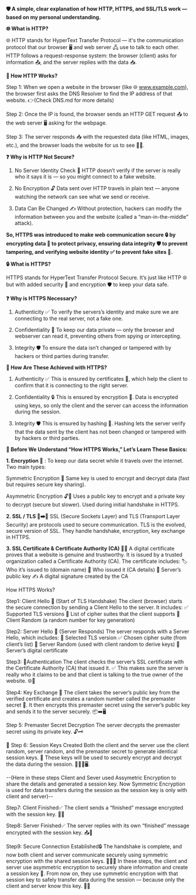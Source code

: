 **🛡️ A simple, clear explanation of how HTTP, HTTPS, and SSL/TLS work — based on my personal understanding.**


**🌐 What is HTTP?**

🌐 HTTP stands for HyperText Transfer Protocol — it's the communication protocol that our browser 🖥️ and web server 🖧 use to talk to each other. HTTP follows a request-response system: the browser (client) asks for information 📤, and the server replies with the data 📥. 


**🚀 How HTTP Works?**

Step 1: 
When we open a website in the browser (like 🌐 www.example.com), the browser first asks the DNS Resolver to find the IP address of that website. 👉(Check DNS.md for more details)

Step 2:
Once the IP is found, the browser sends an HTTP GET request 📤 to the web server 🖥️ asking for the webpage.

Step 3:
The server responds 📥 with the requested data (like HTML, images, etc.), and the browser loads the website for us to see 🧑‍💻.


**❓ Why is HTTP Not Secure?**

1. No Server Identity Check 🛂
HTTP doesn’t verify if the server is really who it says it is — so you might connect to a fake website.

3. No Encryption 🔓
Data sent over HTTP travels in plain text — anyone watching the network can see what we send or receive.

5. Data Can Be Changed ✍️
Without protection, hackers can modify the information between you and the website (called a “man-in-the-middle” attack).


**So, HTTPS was introduced to make web communication secure 🔒 by encrypting data 🔐 to protect privacy, ensuring data integrity 🛡️ to prevent tampering, and verifying website identity ✅ to prevent fake sites 🚫.**


**🔒 What is HTTPS?**

HTTPS stands for HyperText Transfer Protocol Secure. It’s just like HTTP 🌐 but with added security 🔐 and encryption 🛡️ to keep your data safe. 


**❓ Why is HTTPS Necessary?**

1. Authenticity ✅
To verify the servers’s identity and make sure we are connecting to the real server, not a fake one.

2. Confidentiality 🔐
To keep our data private — only the browser and webserver can read it, preventing others from spying or intercepting.

3. Integrity 🛡️
To ensure the data isn’t changed or tampered with by hackers or third parties during transfer.


**🔐 How Are These Achieved with HTTPS?**

1. Authenticity ✅
This is ensured by certificates 📜, which help the client to confirm that it is connecting to the right server.

2. Confidentiality 🔒
This is ensured by encryption 🔑. Data is encrypted using keys, so only the client and the server can access the information during the session.

3. Integrity 🛡️
This is ensured by hashing 🧮. Hashing lets the server verify that the data sent by the client has not been changed or tampered with by hackers or third parties.



**🔎 Before We Understand “How HTTPS Works,” Let’s Learn These Basics:**


**1. Encryption 🔐** : 
To keep our data secret while it travels over the internet. Two main types:

Symmetric Encryption 🔁
Same key is used to encrypt and decrypt data (fast but requires secure key sharing).

Asymmetric Encryption 🔓🔑
Uses a public key to encrypt and a private key to decrypt (secure but slower). Used during initial handshake in HTTPS.


**2. SSL / TLS 🧊➡️🔐**
SSL (Secure Sockets Layer) and TLS (Transport Layer Security) are protocols used to secure communication.
TLS is the evolved, secure version of SSL. They handle handshake, encryption, key exchange in HTTPS.


**3. SSL Certificate & Certificate Authority (CA) 📜🏢**
A digital certificate proves that a website is genuine and trustworthy.
It is issued by a trusted organization called a Certificate Authority (CA).
The certificate includes:
🏷️ Who it’s issued to (domain name)
🏢 Who issued it (CA details)
🔑 Server’s public key
✍️ A digital signature created by the CA


How HTTPS Works? 

Step1: Client Hello 👋 (Start of TLS Handshake)
The client (browser) starts the secure connection by sending a Client Hello to the server. It includes:
✅ Supported TLS versions
🔐 List of cipher suites that the client supports 
🎲 Client Random (a random number for key generation)

Step2: Server Hello 👋 (Server Responds)
The server responds with a Server Hello, which includes:
🔐 Selected TLS version
✅ Chosen cipher suite (from client’s list)
🎲 Server Random (used with client random to derive keys)
📜 Server’s digital certificate

Step3: 🔐Authentication
The client checks the server’s SSL certificate with the Certificate Authority (CA) that issued it. ✅
This makes sure the server is really who it claims to be and that client is talking to the true owner of the website. 🌐🔎

Step4: Key Exchange 🧩 
The client takes the server’s public key from the verified certificate and creates a random number called the premaster secret 🔐.
It then encrypts this premaster secret using the server’s public key and sends it to the server securely. 📦➡️🖥️

Step 5: Premaster Secret Decryption
The server decrypts the premaster secret using its private key. 🔓🗝️ 

🔑 Step 6: Session Keys Created
Both the client and the server use the client random, server random, and the premaster secret to generate identical session keys. 🔐
These keys will be used to securely encrypt and decrypt the data during the session. 🧑‍💻🔁🖥️. 

--(Here in these steps Client and Sever used Assymetric Encryption to share the details and generated a session key. Now Symmetric Encryption is used for data transfers during the session as the session key is only with client and server)--

Step7: Client Finished✅
The client sends a “finished” message encrypted with the session key. 📩🔐

Step8: Server Finished✅
The server replies with its own “finished” message encrypted with the session key. 📤🔐

Step9: Secure Connection Established🔒 
The handshake is complete, and now both client and server communicate securely using symmetric encryption with the shared session keys. 🔑🔁🌐
In these steps, the client and server use asymmetric encryption to securely share information and create a session key 🔐.
From now on, they use symmetric encryption with that session key to safely transfer data during the session — because only the client and server know this key. 🔑🤝

















